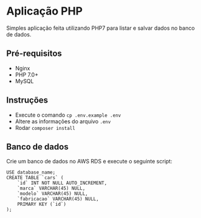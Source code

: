 # Aplicação PHP
Simples aplicação feita utilizando PHP7 para listar e salvar dados no banco de dados.

 ## Pré-requisitos
 - Nginx
 - PHP 7.0+
 - MySQL

## Instruções

 - Execute o comando `cp .env.example .env`
 - Altere as informações do arquivo `.env`
 - Rodar `composer install`

## Banco de dados

Crie um banco de dados no AWS RDS e execute o seguinte script:

    USE database_name;
    CREATE TABLE `cars` (
        `id` INT NOT NULL AUTO_INCREMENT,
        `marca` VARCHAR(45) NULL,
        `modelo` VARCHAR(45) NULL,
        `fabricacao` VARCHAR(45) NULL,
        PRIMARY KEY (`id`)
    );
